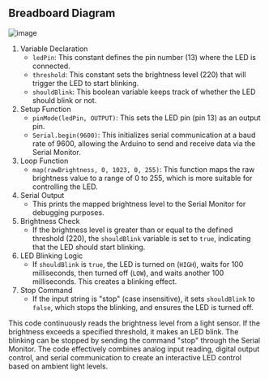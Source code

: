 ## Breadboard Diagram
![image](https://github.com/user-attachments/assets/73b1996a-f75d-4939-9c8d-7e1ecfdad674)

1. Variable Declaration
   -  `ledPin`: This constant defines the pin number (13) where the LED is connected.
   -  `threshold`: This constant sets the brightness level (220) that will trigger the LED to start blinking.
   -  `shouldBlink`: This boolean variable keeps track of whether the LED should blink or not.
2. Setup Function
   -  `pinMode(ledPin, OUTPUT)`: This sets the LED pin (pin 13) as an output pin.
   -  `Serial.begin(9600)`: This initializes serial communication at a baud rate of 9600, allowing the Arduino to send and receive data via the Serial Monitor.
3. Loop Function
   -  `map(rawBrightness, 0, 1023, 0, 255)`: This function maps the raw brightness value to a range of 0 to 255, which is more suitable for controlling the LED.
4. Serial Output
   -  This prints the mapped brightness level to the Serial Monitor for debugging purposes.
5. Brightness Check
   -  If the brightness level is greater than or equal to the defined threshold (220), the `shouldBlink` variable is set to `true`, indicating that the LED should start blinking.
6. LED Blinking Logic
   -   If `shouldBlink` is `true`, the LED is turned on (`HIGH`), waits for 100 milliseconds, then turned off (`LOW`), and waits another 100 milliseconds. This creates a blinking effect.
7. Stop Command
   -   If the input string is "stop" (case insensitive), it sets `shouldBlink` to `false`, which stops the blinking, and ensures the LED is turned off.

This code continuously reads the brightness level from a light sensor. If the brightness exceeds a specified threshold, it makes an LED blink. The blinking can be stopped by sending the command "stop" through the Serial Monitor. The code effectively combines analog input reading, digital output control, and serial communication to create an interactive LED control based on ambient light levels.
